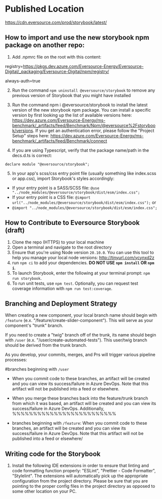 # Published Location

https://cdn.eversource.com/prod/storybook/latest/


## How to import and use the new storybook npm package on another repo:

1. Add .npmrc file on the root with this content:

registry=https://pkgs.dev.azure.com/Eversource-Energy/Eversource-Digital/_packaging/Eversource-Digital/npm/registry/

always-auth=true

2. Run the command `npm uninstall @eversource/storybook` to remove any previous version of Storybook that you might have installed

3. Run the command npm i @eversource/storybook to install the latest version of the new storybook npm package.  You can install a specific version by first looking up the list of available versions here:  https://dev.azure.com/Eversource-Energy/ms-benchmark/_artifacts/feed/Benchmark/Npm/@eversource%2Fstorybook/versions. If you get an authentication error, please follow the "Project Setup" steps here: https://dev.azure.com/Eversource-Energy/ms-benchmark/_artifacts/feed/Benchmark/connect

4. If you are using Typescript, verify that the package name/path in the decs.d.ts is correct:

`declare module "@eversource/storybook";`

5. In your app's scss/css entry point file (usually something like index.scss or app.css), import Storybook's styles accordingly:

 * If your entry point is a SASS/SCSS file: `@use "../node_modules/@eversource/storybook/dist/esm/index.css";`
 * If your entry point is a CSS file: `@import url("../node_modules/@eversource/storybook/dist/esm/index.css");` or
 * `@import "../node_modules/@eversource/storybook/dist/esm/index.css";`

## How to Contribute to Eversource Storybook (draft)

1. Clone the repo (HTTPS) to your local machine
2. Open a terminal and navigate to the root directory
3. Ensure that you're using Node version `20.10.0`.  You can use this tool to help you manage your local node versions:  http://tinyurl.com/ycynxd2z
4. run `npm ci` to add your dependencies. **DO NOT USE `npm install` OR `npm i`**.
5. To launch Storybook, enter the following at your terminal prompt: `npm run storybook`.
6. To run unit tests, use `npm test`. Optionally, you can request test coverage information with `npm run test:coverage`.

## Branching and Deployment Strategy

When creating a new component, your local branch name should begin with `/feature` (e.x. "/feature/create-slider-component").  This will serve as your component's "trunk" branch.  

If you need to create a "twig" branch off of the trunk, its name should begin with `/user` (e.x. "/user/create-automated-tests"). This user/twig branch should be derived from the trunk branch.

As you develop, your commits, merges, and Prs will trigger various pipeline processes:

#branches beginning with `/user`
* When you commit code to these branches, an artifact will be created and you can view its success/failure in Azure DevOps. Note that this artifact will not be published into a feed or elsewhere.  
* When you merge these branches back into the feature/trunk branch from which it was based, an artifact will be created and you can view its success/failure in Azure DevOps. Additionally, %%%%%%%%%%%%%%%%%%%%%%%%%

* branches beginning with `/feature`: When you commit code to these branches, an artifact will be created and you can view its success/failure in Azure DevOps. Note that this artifact will not be published into a feed or elsewhere/  


## Writing code for the Storybook
1.  Install the following IDE extensions in order to ensure that linting and code formatting function properly:  "ESLint", "Prettier - Code Formatter", "Stylelint".  The extensions will automatically pick up the appropriate configuration from the project directory. Please be sure that you are pointing to the proper config files in the project directory as opposed to some other location on your PC.
